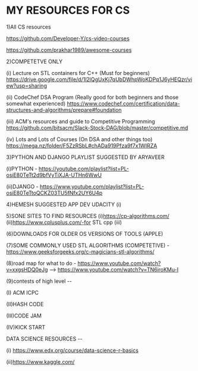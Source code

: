 # MY RESOURCES FOR CS
1)All CS resources

https://github.com/Developer-Y/cs-video-courses

https://github.com/prakhar1989/awesome-courses

2)COMPETETVE ONLY

(i) Lecture on STL containers for C++ (Must for beginners)
https://drive.google.com/file/d/1l2lQgUxKj7qUbDWhpWoKDPq1J6yHEQzr/view?usp=sharing

(ii) CodeChef DSA Program (Really good for both beginners and those somewhat experienced)
https://www.codechef.com/certification/data-structures-and-algorithms/prepare#foundation

(iii) ACM's resources and guide to Competitive Programming
https://github.com/bitsacm/Slack-Stock-DAG/blob/master/competitive.md

(iv) Lots and Lots of Courses (On DSA and other things too)
https://mega.nz/folder/F5ZzRSbL#chADa919Pfza9f7x1WIRZA

3)PYTHON AND DJANGO PLAYLIST SUGGESTED BY ARYAVEER

(i)PYTHON - https://youtube.com/playlist?list=PL-osiE80TeTt2d9bfVyTiXJA-UTHn6WwU

(ii)DJANGO - https://www.youtube.com/playlist?list=PL-osiE80TeTtoQCKZ03TU5fNfx2UY6U4p

4)HEMESH SUGGESTED APP DEV UDACITY
(i)

5)SONE SITES TO FIND RESOURCES
(i)https://cp-algorithms.com/
(ii)https://www.cplusplus.com/-for STL cpp
(iii)

(6)DOWNLOADS FOR OLDER OS VERSIONS OF TOOLS (APPLE) 

(7)SOME COMMONLY USED STL ALGORITHMS (COMPETETIVE) - https://www.geeksforgeeks.org/c-magicians-stl-algorithms/ 

(8)road map for what to do - https://www.youtube.com/watch?v=xxgsHDQ0eJg --> https://www.youtube.com/watch?v=TN6iroKMu-I

(9)contests of high level -- 

(I) ACM ICPC

(II)HASH CODE 

(III)CODE JAM 

(IV)KICK START

DATA SCIENCE RESOURCES --

(i) https://www.edx.org/course/data-science-r-basics

(ii)https://www.kaggle.com/

                              
